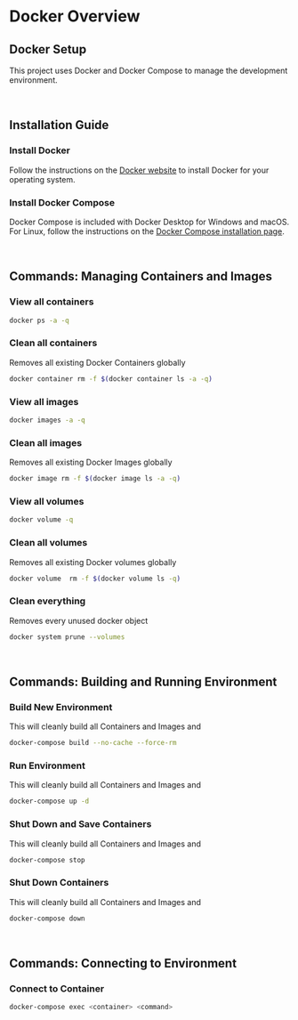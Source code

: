 # Docker Overview

## Docker Setup

This project uses Docker and Docker Compose to manage the development environment.


<br>

## Installation Guide

### **Install Docker**
Follow the instructions on the [Docker website](https://docs.docker.com/get-docker/) to install Docker for your operating system.

### **Install Docker Compose**
Docker Compose is included with Docker Desktop for Windows and macOS. For Linux, follow the instructions on the [Docker Compose installation page](https://docs.docker.com/compose/install/).

<br>

## Commands: Managing Containers and Images

### **View all containers**
```sh
docker ps -a -q
```

### **Clean all containers**
Removes all existing Docker Containers globally
```sh
docker container rm -f $(docker container ls -a -q)
```

### **View all images**
```sh
docker images -a -q
```

### **Clean all images**
Removes all existing Docker Images globally

```sh
docker image rm -f $(docker image ls -a -q)
```

### **View all volumes**
```sh
docker volume -q
```

### **Clean all volumes**
Removes all existing Docker volumes globally

```sh
docker volume  rm -f $(docker volume ls -q)
```

### **Clean everything**
Removes every unused docker object

```sh
docker system prune --volumes
```

<br>

## Commands: Building and Running Environment

### **Build New Environment**
This will cleanly build all Containers and Images and
```sh
docker-compose build --no-cache --force-rm
```

### **Run Environment**
This will cleanly build all Containers and Images and
```sh
docker-compose up -d
```

### **Shut Down and Save Containers**
This will cleanly build all Containers and Images and
```sh
docker-compose stop
```

### **Shut Down Containers**
This will cleanly build all Containers and Images and
```sh
docker-compose down
```

<br>

## Commands: Connecting to Environment

### **Connect to Container**
```sh
docker-compose exec <container> <command>
```

<br>
